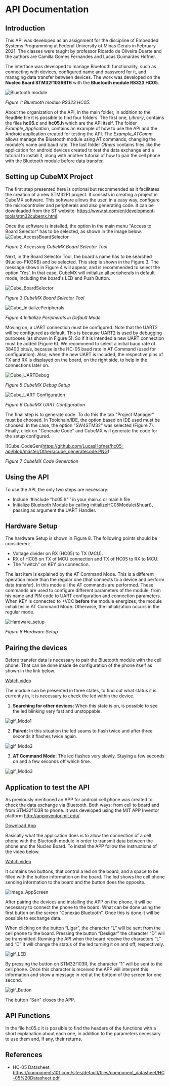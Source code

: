 # API Documentation

## Introduction
  
This API was developed as an assignment for the discipline of Embedded Systems Programming at Federal University of Minas Gerais in February 2021. The classes were taught by professor Ricardo de Oliveira Duarte and the authors are Camilla Gomes Fernandes and Lucas Guimarães Hofner.

The interface was developed to manage Bluetooth functionality, such as connecting with devices, configured name and password for it, and managing data transfer between devices. The work was developed on the **Nucleo Board STM32f103RBT6** with the **Bluetooth module RS323 HC05**.

![Bluetooth module](https://www.vidadesilicio.com.br/media/catalog/product/1/_/1_1_11.jpg)

_Figure 1: Bluetooth module RS323 HC05._

About the organization of the API, in the main folder, in addition to the ReadMe file it is possible to find four folders. The first one, *Library*, contains the files **hc05.c** and **hc05.h** which are the API itself. The folder *Example_Application*, contains an example of how to use the API and the Android application created for testing the API. The *Example_ATComm* allows manage the Bluetooth module using AT commands, changing the module's name and baud rate. The last folder *Others* contains files like the application for android devices created to test the data exchange and a tutorial to install it, along with another tutorial of how to pair the cell phone with the Bluetooth module before data transfer.

## Setting up CubeMX Project
The first step presented here is optional but recommended as it facilitates the creation of a new STM32F1 project. It consists in creating a project in CubeMX software. This software allows the user, in a easy way, configure the microcontroller and peripherals and also generating code. It can be downloaded from the ST website:
https://www.st.com/en/development-tools/stm32cubemx.html.

Once the software is installed, the option in the main menu "Access to Board Selector" has to be selected, as shown in the image below.
![Cube_AccessBoardSelector](https://github.com/LucasHofner/hc05-api/blob/master/Others/cube_initialscreen.PNG)

_Figure 2 Accessing CubeMX Board Selector Tool_

Next, in the Board Selector Tool, the board's name has to be searched (Nucleo-F103RB) and be selected. This step is shown in the Figure 3. The message shown in Figure 4 will appear, and is recommended to select the option 'Yes'. In that case, CubeMX will initialize all peripherals in default mode, including the board's LED and Push Button.

![Cube_BoardSelector](https://github.com/LucasHofner/hc05-api/blob/master/Others/cube_boardselection.PNG)

_Figure 3 CubeMX Board Selector Tool_

![Cube_InitializePeripherals](https://github.com/LucasHofner/hc05-api/blob/master/Others/cube_initperip.PNG)

_Figure 4 Initialize Peripherals in Default Mode_

Moving on, a UART connection must be configured. Note that the UART2 will be configured as default. This is because UART2 is used by debugging purposes (as shown in Figure 5). So if it is intended a new UART connection must be added (Figure 6). We recommend to select a initial baud rate of 38400 bits/s, because is the HC-05 baud rate in AT Command (used for configuration). Also, when the new UART is included, the respective pins of TX and RX is displayed on the board, on the right side, to help in the connections later on.

![Cube_UARTDebug](https://github.com/LucasHofner/hc05-api/blob/master/Others/cube_debug.PNG)

_Figure 5 CubeMX Debug Setup_

![Cube_UART Configuration](https://github.com/LucasHofner/hc05-api/blob/master/Others/cube_uart.PNG)

_Figure 6 CubeMX UART Configuration_

The final step is to generate code. To do this the tab "Project Manager" must be choosed. In Toolchain/IDE, the option based on IDE used must be choosed. In the case, the option "SW4STM32" was selected (Figure 7). Finally, click on "Generate Code" and CubeMX will generate the code for the setup configured.

![Cube_CodeGen(https://github.com/LucasHofner/hc05-api/blob/master/Others/cube_generatecode.PNG)

_Figure 7 CubeMX Code Generation_

## Using the API

To use the API, the only two steps are necessary:
- Include '#include "hc05.h" ' in your main.c or main.h file
- Initialize Bluetooth Module by calling initializeHC05Module(&huart), passing as argument the UART Handler.

## Hardware Setup

The hardware Setup is shown in Figure 8. The following points should be considered:
- Voltage divider on RX (HC05) to TX (MCU).
- RX of HC05 on TX of MCU connection and TX of HC05 to RX to MCU.
- The "switch" on KEY pin connection.

The last item is explained by the AT Command Mode. This is a different operation mode than the regular one (that connects to a device and perform data transfer). In this mode all the AT commands are performed. These commands are used to configure different parameters of the module, from his name and PIN code to UART configuration and connection parameters. When KEY is connected to +VCC **before** the module energizes, the module initializes in AT Command Mode. Otherwise, the initialization occurs in the regular mode.

![Hardware_setup](https://github.com/LucasHofner/hc05-api/blob/master/Others/SETUP_HC05.jpg)

_Figure 8 Hardware Setup_

## Pairing the devices

Before transfer data is necessary to pair the Bluetooth module with the cell phone. That can be done inside de configuration of the phone itself as shown in the link below.

[Watch video](https://github.com/LucasHofner/hc05-api/blob/master/Others/video_PairPhone.mp4)

The module can be presented in three states, to find out what status it is currently in, it is necessary to check the led within the device.

1.	**Searching for other devices:** When this state is on, is possible to see the led blinking very fast and unstoppable. 

![gif_Modo1](https://github.com/LucasHofner/hc05-api/blob/master/Others/gif_Modo1.gif)

2.	**Paired:** In this situation the led seams to flash twice and after three seconds it flashes twice again.

![gif_Modo2](https://github.com/LucasHofner/hc05-api/blob/master/Others/gif_Modo2.gif)

3.	**AT Command Mode:** The led flashes very slowly. Staying a few seconds on and a few seconds off which time. 

![gif_Modo3](https://github.com/LucasHofner/hc05-api/blob/master/Others/gif_Modo3.gif)

## Application to test the API

As previously mentioned an APP for android cell phone was created to check the data exchange via Bluetooth. Both ways: from cell to board and from STM32f103R to phone. It was developed using the MIT APP Inventor platform <http://appinventor.mit.edu/>.

[Download App](https://github.com/LucasHofner/hc05-api/blob/master/Others/AppModuloBluetooth.apk)

Basically what the application does is to allow the connection of a cell phone with the Bluetooth module in order to transmit data between the phone and the Nucleo Board. To install the APP follow the instructions of the video below.

[Watch video](https://github.com/LucasHofner/hc05-api/blob/master/Others/video_DownloadAPP.mp4)

It contains two buttons, that control a led on the board, and a space to be filled with the button information on the board. The led shows the cell phone sending information to the board and the button does the opposite.

![image_AppScreen](https://github.com/LucasHofner/hc05-api/blob/master/Others/image_AppScreen.png)

After pairing the devices and installing the APP on the phone, it will be necessary to connect the phone to the board. What can be done using the first button on the screen “Conexão Bluetooth”. Once this is done it will be possible to exchange data.

When clicking on the button “Ligar”, the character “L” will be sent from the cell phone to the board. Pressing the button “Desligar” the character “D” will be transmitted. Running the API when the board receive the characters “L” and “D” it will change the status of the led turning it on and off, respectively.

![gif_LED](https://github.com/LucasHofner/hc05-api/blob/master/Others/gif_LED.gif)

By pressing the button on STM32f103R, the character “1” will be sent to the cell phone. Once this character is received the APP will interpret this information and show a message in red at the bottom of the screen for one second.

![gif_Button](https://github.com/LucasHofner/hc05-api/blob/master/Others/gif_Button.gif)

The button “Sair” closes the APP.

## API Functions
In the file hc05.c it is possible to find the headers of the functions with a short explanation about each one, in addition to the parameters necessary to use them and, if any, their returns.

## References
* HC-05 Datasheet:
<https://components101.com/sites/default/files/component_datasheet/HC-05%20Datasheet.pdf>
